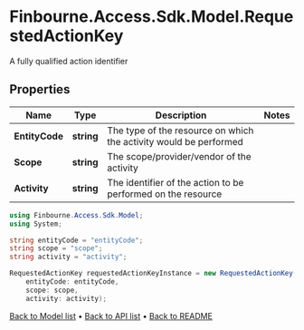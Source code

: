 # Finbourne.Access.Sdk.Model.RequestedActionKey
A fully qualified action identifier

## Properties

Name | Type | Description | Notes
------------ | ------------- | ------------- | -------------
**EntityCode** | **string** | The type of the resource on which the activity would be performed | 
**Scope** | **string** | The scope/provider/vendor of the activity | 
**Activity** | **string** | The identifier of the action to be performed on the resource | 

```csharp
using Finbourne.Access.Sdk.Model;
using System;

string entityCode = "entityCode";
string scope = "scope";
string activity = "activity";

RequestedActionKey requestedActionKeyInstance = new RequestedActionKey(
    entityCode: entityCode,
    scope: scope,
    activity: activity);
```

[Back to Model list](../README.md#documentation-for-models) &#8226; [Back to API list](../README.md#documentation-for-api-endpoints) &#8226; [Back to README](../README.md)

